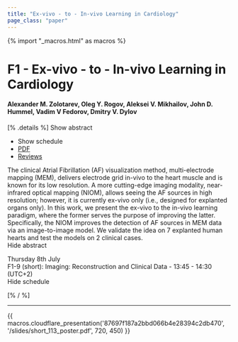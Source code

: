 ```yaml
---
title: "Ex-vivo - to - In-vivo Learning in Cardiology"
page_class: "paper"
---
```


{% import "_macros.html" as macros %}

# F1 - Ex-vivo - to - In-vivo Learning in Cardiology

#### Alexander M. Zolotarev, Oleg Y. Rogov, Aleksei V. Mikhailov, John D. Hummel, Vadim V Fedorov, Dmitry V. Dylov

[% .details %]
<a class="toggle_visibility" data-selector=".abstract" data-level="3">Show abstract</a>
- <a class="toggle_visibility" data-selector=".schedule" data-level="3">Show schedule</a>
- <a href="https://openreview.net/pdf?id=Tz_X8xpgYsO">PDF</a>
- <a href="https://openreview.net/forum?id=Tz_X8xpgYsO">Reviews</a>

<p>
    <span class="abstract">
        The clinical Atrial Fibrillation (AF) visualization method, multi-electrode mapping (MEM), delivers electrode grid in-vivo to the heart muscle and is known for its low resolution. A more cutting-edge imaging modality, near-infrared optical mapping (NIOM), allows seeing the AF sources in high resolution; however, it is currently ex-vivo only (i.e., designed for explanted organs only). In this work, we present the ex-vivo to the in-vivo learning paradigm, where the former serves the purpose of improving the latter. Specifically, the NIOM improves the detection of AF sources in MEM data via an image-to-image model. We validate the idea on 7 explanted human hearts and test the models on 2 clinical cases.
        <br>
        <span class="actions"><a class="toggle_visibility" data-level="2">Hide abstract</a></span>
    </span>
</p>

<p>
    <span class="schedule">
         Thursday 8th July<br>F1-9 (short): Imaging: Reconstruction and Clinical Data - 13:45 - 14:30 (UTC+2)
        <br>
        <span class="actions"><a class="toggle_visibility" data-level="2">Hide schedule</a></span>
    </span>
</p>

[% / %]


---

{{ macros.cloudflare_presentation('87697f187a2bbd066b4e28394c2db470', '/slides/short_113_poster.pdf', 720, 450) }}
